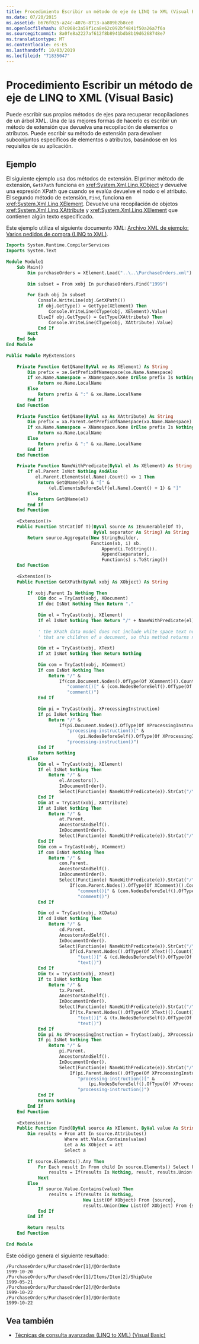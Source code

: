 ```yaml
---
title: Procedimiento Escribir un método de eje de LINQ to XML (Visual Basic)
ms.date: 07/20/2015
ms.assetid: b676f025-a24c-4076-8713-aa809b2b8ce0
ms.openlocfilehash: 87c068c3a59f1ca8e62c092bf4841f50a26a7f6a
ms.sourcegitcommit: 8a0fe8a2227af612f8b8941bdb8b19d6268748e7
ms.translationtype: MT
ms.contentlocale: es-ES
ms.lasthandoff: 10/03/2019
ms.locfileid: "71835047"
---
```

# <a name="how-to-write-a-linq-to-xml-axis-method-visual-basic"></a>Procedimiento Escribir un método de eje de LINQ to XML (Visual Basic)
Puede escribir sus propios métodos de ejes para recuperar recopilaciones de un árbol XML. Una de las mejores formas de hacerlo es escribir un método de extensión que devuelva una recopilación de elementos o atributos. Puede escribir su método de extensión para devolver subconjuntos específicos de elementos o atributos, basándose en los requisitos de su aplicación.  
  
## <a name="example"></a>Ejemplo  
 El siguiente ejemplo usa dos métodos de extensión. El primer método de extensión, `GetXPath` funciona en <xref:System.Xml.Linq.XObject> y devuelve una expresión XPath que cuando se evalúa devuelve el nodo o el atributo. El segundo método de extensión, `Find`, funciona en <xref:System.Xml.Linq.XElement>. Devuelve una recopilación de objetos <xref:System.Xml.Linq.XAttribute> y <xref:System.Xml.Linq.XElement> que contienen algún texto especificado.  
  
 Este ejemplo utiliza el siguiente documento XML: [Archivo XML de ejemplo: Varios pedidos de compra (LINQ to XML)](../../../../visual-basic/programming-guide/concepts/linq/sample-xml-file-multiple-purchase-orders-linq-to-xml.md).  
  
```vb  
Imports System.Runtime.CompilerServices  
Imports System.Text  
  
Module Module1  
    Sub Main()  
        Dim purchaseOrders = XElement.Load("..\..\PurchaseOrders.xml")  
  
        Dim subset = From xobj In purchaseOrders.Find("1999")  
  
        For Each obj In subset  
            Console.WriteLine(obj.GetXPath())  
            If obj.GetType() = GetType(XElement) Then  
                Console.WriteLine(CType(obj, XElement).Value)  
            ElseIf obj.GetType() = GetType(XAttribute) Then  
                Console.WriteLine(CType(obj, XAttribute).Value)  
            End If  
        Next  
    End Sub  
End Module  
  
Public Module MyExtensions  
  
    Private Function GetQName(ByVal xe As XElement) As String  
        Dim prefix = xe.GetPrefixOfNamespace(xe.Name.Namespace)  
        If xe.Name.Namespace = XNamespace.None OrElse prefix Is Nothing Then  
            Return xe.Name.LocalName  
        Else  
            Return prefix & ":" & xe.Name.LocalName  
        End If  
    End Function  
  
    Private Function GetQName(ByVal xa As XAttribute) As String  
        Dim prefix = xa.Parent.GetPrefixOfNamespace(xa.Name.Namespace)  
        If xa.Name.Namespace = XNamespace.None OrElse prefix Is Nothing Then  
            Return xa.Name.LocalName  
        Else  
            Return prefix & ":" & xa.Name.LocalName  
        End If  
    End Function  
  
    Private Function NameWithPredicate(ByVal el As XElement) As String  
        If el.Parent IsNot Nothing AndAlso  
           el.Parent.Elements(el.Name).Count() <> 1 Then  
            Return GetQName(el) & "[" &  
                (el.ElementsBeforeSelf(el.Name).Count() + 1) & "]"  
        Else  
            Return GetQName(el)  
        End If  
    End Function  
  
    <Extension()>  
    Public Function StrCat(Of T)(ByVal source As IEnumerable(Of T),  
                                 ByVal separator As String) As String  
        Return source.Aggregate(New StringBuilder,  
                                Function(sb, i) sb.  
                                    Append(i.ToString()).  
                                    Append(separator),  
                                    Function(s) s.ToString())  
    End Function  
  
    <Extension()>  
    Public Function GetXPath(ByVal xobj As XObject) As String  
  
        If xobj.Parent Is Nothing Then  
            Dim doc = TryCast(xobj, XDocument)  
            If doc IsNot Nothing Then Return "."  
  
            Dim el = TryCast(xobj, XElement)  
            If el IsNot Nothing Then Return "/" + NameWithPredicate(el)  
  
            ' the XPath data model does not include white space text nodes  
            ' that are children of a document, so this method returns null.  
  
            Dim xt = TryCast(xobj, XText)  
            If xt IsNot Nothing Then Return Nothing  
  
            Dim com = TryCast(xobj, XComment)  
            If com IsNot Nothing Then  
                Return "/" &  
                    If(com.Document.Nodes().OfType(Of XComment)().Count() <> 1,  
                       "comment()[" & (com.NodesBeforeSelf().OfType(Of XComment)().Count() + 1) & "]",  
                       "comment()")  
            End If  
  
            Dim pi = TryCast(xobj, XProcessingInstruction)  
            If pi IsNot Nothing Then  
                Return "/" &  
                    If(pi.Document.Nodes().OfType(Of XProcessingInstruction)().Count() <> 1,  
                       "processing-instruction()[" &  
                           (pi.NodesBeforeSelf().OfType(Of XProcessingInstruction)().Count() + 1) & "]",  
                       "processing-instruction()")  
            End If  
            Return Nothing  
        Else  
            Dim el = TryCast(xobj, XElement)  
            If el IsNot Nothing Then  
                Return "/" &  
                    el.Ancestors().  
                    InDocumentOrder().  
                    Select(Function(e) NameWithPredicate(e)).StrCat("/") & NameWithPredicate(el)  
            End If  
            Dim at = TryCast(xobj, XAttribute)  
            If at IsNot Nothing Then  
                Return "/" &  
                    at.Parent.  
                    AncestorsAndSelf().  
                    InDocumentOrder().  
                    Select(Function(e) NameWithPredicate(e)).StrCat("/") & "@" & GetQName(at)  
            End If  
            Dim com = TryCast(xobj, XComment)  
            If com IsNot Nothing Then  
                Return "/" &  
                    com.Parent.  
                    AncestorsAndSelf().  
                    InDocumentOrder().  
                    Select(Function(e) NameWithPredicate(e)).StrCat("/") &  
                        If(com.Parent.Nodes().OfType(Of XComment)().Count() <> 1,  
                           "comment()[" & (com.NodesBeforeSelf().OfType(Of XComment)().Count() + 1) & "]",  
                           "comment()")  
            End If  
  
            Dim cd = TryCast(xobj, XCData)  
            If cd IsNot Nothing Then  
                Return "/" &  
                    cd.Parent.  
                    AncestorsAndSelf().  
                    InDocumentOrder().  
                    Select(Function(e) NameWithPredicate(e)).StrCat("/") &  
                        If(cd.Parent.Nodes().OfType(Of XText)().Count() <> 1,  
                           "text()[" & (cd.NodesBeforeSelf().OfType(Of XText)().Count() + 1) & "]",  
                           "text()")  
            End If  
            Dim tx = TryCast(xobj, XText)  
            If tx IsNot Nothing Then  
                Return "/" &  
                    tx.Parent.  
                    AncestorsAndSelf().  
                    InDocumentOrder().  
                    Select(Function(e) NameWithPredicate(e)).StrCat("/") &  
                        If(tx.Parent.Nodes().OfType(Of XText)().Count() <> 1,  
                           "text()[" & (tx.NodesBeforeSelf().OfType(Of XText)().Count() + 1) & "]",  
                           "text()")  
            End If  
            Dim pi As XProcessingInstruction = TryCast(xobj, XProcessingInstruction)  
            If pi IsNot Nothing Then  
                Return "/" &  
                    pi.Parent.  
                    AncestorsAndSelf().  
                    InDocumentOrder().  
                    Select(Function(e) NameWithPredicate(e)).StrCat("/") &  
                        If(pi.Parent.Nodes().OfType(Of XProcessingInstruction)().Count() <> 1,  
                           "processing-instruction()[" &  
                               (pi.NodesBeforeSelf().OfType(Of XProcessingInstruction)().Count() + 1) & "]",  
                           "processing-instruction()")  
            End If  
            Return Nothing  
        End If  
    End Function  
  
    <Extension()>  
    Public Function Find(ByVal source As XElement, ByVal value As String) As IEnumerable(Of XObject)  
        Dim results = From att In source.Attributes()  
                      Where att.Value.Contains(value)  
                      Let a As XObject = att  
                      Select a  
  
        If source.Elements().Any Then  
            For Each result In From child In source.Elements() Select Find(child, value)  
                results = If(results Is Nothing, result, results.Union(result))  
            Next  
        Else  
            If source.Value.Contains(value) Then  
                results = If(results Is Nothing,  
                             New List(Of XObject) From {source},  
                             results.Union(New List(Of XObject) From {source}))  
            End If  
        End If  
  
        Return results  
    End Function  
  
End Module  
```  
  
 Este código genera el siguiente resultado:  
  
```console  
/PurchaseOrders/PurchaseOrder[1]/@OrderDate  
1999-10-20  
/PurchaseOrders/PurchaseOrder[1]/Items/Item[2]/ShipDate  
1999-05-21  
/PurchaseOrders/PurchaseOrder[2]/@OrderDate  
1999-10-22  
/PurchaseOrders/PurchaseOrder[3]/@OrderDate  
1999-10-22  
```  
  
## <a name="see-also"></a>Vea también

- [Técnicas de consulta avanzadas (LINQ to XML) (Visual Basic)](../../../../visual-basic/programming-guide/concepts/linq/advanced-query-techniques-linq-to-xml.md)
